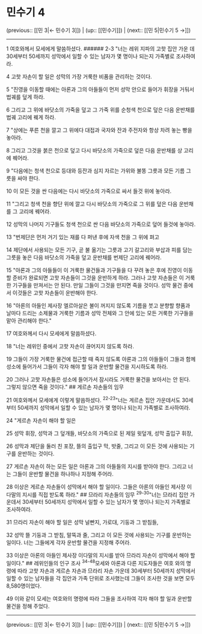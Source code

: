 # 민수기 4

(previous:: [[민 3|← 민수기 3]]) | (up:: [[민수기]]) | (next:: [[민 5|민수기 5 →]])

***




1 
여호와께서 모세에게 말씀하셨다. ###### 2-3 "너는 레위 지파의 고핫 집안 가운 데 30세부터 50세까지 성막에서 일할 수 있는 남자가 몇 명이나 되는지 가족별로 조사하여라. 



4 
고핫 자손이 할 일은 성막의 가장 거룩한 비품을 관리하는 것이다. 



5 
"진영을 이동할 때에는 아론과 그의 아들들이 먼저 성막 안으로 들어가 휘장을 거둬서 법궤를 덮게 하라. 



6 
그리고 그 위에 바닷소의 가죽을 덮고 그 가죽 위를 순청색 천으로 덮은 다음 운반채를 법궤 고리에 꿰게 하라. 



7 
"상에는 푸른 천을 깔고 그 위에다 대접과 국자와 잔과 주전자와 항상 차려 놓는 빵을 놓아라. 



8 
그리고 그것을 붉은 천으로 덮고 다시 바닷소의 가죽으로 덮은 다음 운반채를 상 고리에 꿰어라. 



9 
"다음에는 청색 천으로 등대와 등잔과 심지 자르는 가위와 불똥 그릇과 모든 기름 그릇을 싸야 한다. 



10 
이 모든 것을 싼 다음에는 다시 바닷소의 가죽으로 싸서 들것 위에 놓아라. 



11 
"그리고 청색 천을 향단 위에 깔고 다시 바닷소의 가죽으로 그 위를 덮은 다음 운반채를 그 고리에 꿰어라. 



12 
성막의 나머지 기구들도 청색 천으로 싼 다음 바닷소의 가죽으로 덮어 들것에 놓아라. 



13 
"번제단은 먼저 거기 있는 재를 다 퍼낸 후에 자색 천을 그 위에 펴고 



14 
제단에서 사용되는 모든 기구, 곧 불 옮기는 그릇과 고기 갈고리와 부삽과 피를 담는 그릇을 놓은 다음 바닷소의 가죽을 덮고 운반채를 번제단 고리에 꿰어라. 



15 
"아론과 그의 아들들이 이 거룩한 물건들과 기구들을 다 꾸려 놓은 후에 진영이 이동할 준비가 완료되면 고핫 자손들이 그것을 운반하게 하라. 그러나 고핫 자손들은 이 거룩한 기구들을 만져서는 안 된다. 만일 그들이 그것을 만지면 죽을 것이다. 성막 물건 중에서 이것들은 고핫 자손들이 운반해야 한다. 



16 
"아론의 아들인 제사장 엘르아살은 불이 꺼지지 않도록 기름을 붓고 분향할 향품과 날마다 드리는 소제물과 거룩한 기름과 성막 전체와 그 안에 있는 모든 거룩한 기구들을 맡아 관리해야 한다." 



17 
여호와께서 다시 모세에게 말씀하셨다. 



18 
"너는 레위인 중에서 고핫 자손이 끊어지지 않도록 하라. 



19 
그들이 가장 거룩한 물건에 접근할 때 죽지 않도록 아론과 그의 아들들이 그들과 함께 성소에 들어가서 그들이 각자 해야 할 일과 운반할 물건을 지시하도록 하라. 



20 
그러나 고핫 자손들은 성소에 들어가서 잠시라도 거룩한 물건을 보아서는 안 된다. 그렇지 않으면 죽을 것이다." ## 게르손 자손들의 임무 



21 
여호와께서 모세에게 이렇게 말씀하셨다. <sup class="versenum">22-23</sup>"너는 게르손 집안 가운데서도 30세 부터 50세까지 성막에서 일할 수 있는 남자가 몇 명이나 되는지 가족별로 조사하여라. 



24 
"게르손 자손이 해야 할 일은 



25 
성막 휘장, 성막과 그 덮개들, 바닷소의 가죽으로 된 제일 윗덮개, 성막 출입구 휘장, 



26 
성막과 제단을 둘러 친 포장, 뜰의 출입구 막, 밧줄, 그리고 이 모든 것에 사용되는 기구를 운반하는 것이다. 



27 
게르손 자손이 하는 모든 일은 아론과 그의 아들들의 지시를 받아야 한다. 그리고 너는 그들이 운반할 물건을 하나하나 지정해 주어라. 



28 
이상은 게르손 자손들이 성막에서 해야 할 일이다. 그들은 아론의 아들인 제사장 이다말의 지시를 직접 받도록 하라." ## 므라리 자손들의 임무 <sup class="versenum">29-30</sup>"너는 므라리 집안 가운데서 30세부터 50세까지 성막에서 일할 수 있는 남자가 몇 명이나 되는지 가족별로 조사하여라. 



31 
므라리 자손이 해야 할 일은 성막 널빤지, 가로대, 기둥과 그 받침들, 



32 
성막 뜰 기둥과 그 받침, 말뚝과 줄, 그리고 이 모든 것에 사용되는 기구를 운반하는 일이다. 너는 그들에게 각자 운반할 물건을 지정해 주어라. 



33 
이상은 아론의 아들인 제사장 이다말의 지시를 받아 므라리 자손이 성막에서 해야 할 일이다." ## 레위인들의 인구 조사 <sup class="versenum">34-48</sup>모세와 아론과 다른 지도자들은 여호 와의 명령에 따라 고핫 자손과 게르손 자손과 므라리 자손 가운데 30세부터 50세까지 성막에서 일할 수 있는 남자들을 각 집안과 가족 단위로 조사했는데 그들이 조사한 것을 보면 모두 8,580명이었다. 



49 
이와 같이 모세는 여호와의 명령에 따라 그들을 조사하여 각자 해야 할 일과 운반할 물건을 정해 주었다.

***

(previous:: [[민 3|← 민수기 3]]) | (up:: [[민수기]]) | (next:: [[민 5|민수기 5 →]])
